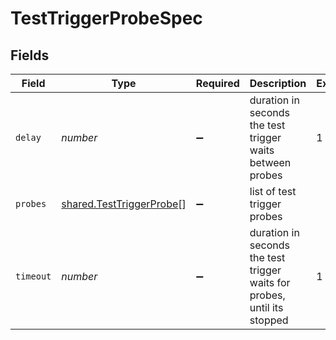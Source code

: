 # TestTriggerProbeSpec


## Fields

| Field                                                                       | Type                                                                        | Required                                                                    | Description                                                                 | Example                                                                     |
| --------------------------------------------------------------------------- | --------------------------------------------------------------------------- | --------------------------------------------------------------------------- | --------------------------------------------------------------------------- | --------------------------------------------------------------------------- |
| `delay`                                                                     | *number*                                                                    | :heavy_minus_sign:                                                          | duration in seconds the test trigger waits between probes                   | 1                                                                           |
| `probes`                                                                    | [shared.TestTriggerProbe](../../../sdk/models/shared/testtriggerprobe.md)[] | :heavy_minus_sign:                                                          | list of test trigger probes                                                 |                                                                             |
| `timeout`                                                                   | *number*                                                                    | :heavy_minus_sign:                                                          | duration in seconds the test trigger waits for probes, until its stopped    | 1                                                                           |